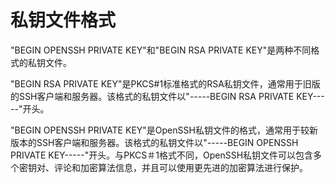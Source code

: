 # 私钥文件格式

"BEGIN OPENSSH PRIVATE KEY"和"BEGIN RSA PRIVATE KEY"是两种不同格式的私钥文件。

"BEGIN RSA PRIVATE KEY"是PKCS#1标准格式的RSA私钥文件，通常用于旧版的SSH客户端和服务器。该格式的私钥文件以"-----BEGIN RSA PRIVATE KEY-----"开头。

"BEGIN OPENSSH PRIVATE KEY"是OpenSSH私钥文件的格式，通常用于较新版本的SSH客户端和服务器。该格式的私钥文件以"-----BEGIN OPENSSH PRIVATE KEY-----"开头。与PKCS＃1格式不同，OpenSSH私钥文件可以包含多个密钥对、评论和加密算法信息，并且可以使用更先进的加密算法进行保护。
